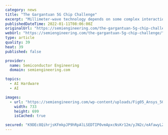 ```yaml
---
category: news
title: "The Gargantuan 5G Chip Challenge"
excerpt: "Millimeter-wave technology depends on some complex interactions and new technologies that can affect long-term reliability."
publishedDateTime: 2022-01-11T08:06:00Z
originalUrl: "https://semiengineering.com/the-gargantuan-5g-chip-challenge/"
webUrl: "https://semiengineering.com/the-gargantuan-5g-chip-challenge/"
type: article
quality: 39
heat: 39
published: false

provider:
  name: Semiconductor Engineering
  domain: semiengineering.com

topics:
  - AI Hardware
  - AI

images:
  - url: "https://semiengineering.com/wp-content/uploads/Fig05_Ansys_5G_signal_coverage.png"
    width: 733
    height: 699
    isCached: true

secured: "K9DEc8QihrjsKFmkpJP9hRpAlLSEDTIP0vmApxcNsKr12m/yJN2c/eAfawyLZRPLoHLr5e0UbjkGTbjqwFsOZQTfQ6xQTTa0PbMhSb5Z13fogWDdn9/TviUa1wtJQHpdDyeCDkhr+FT5tuE8rEFOt8SSBWF7v5cKb2YxOXh9uNjp9CwDSw7UttjhFEsprcoHNdKomUgIsx6CPdFBZpH9Xa3FZqOQLLqKoIIwjFyVs7Zl51DPDYAaHp1SaJ4o3knwJ7MJKO7v1Aq8wW27D58JT5ybn/srBK60tZo/rxtIuL71unNA1Ndoa+6kUOD2g+gw3/x8tzriu0HWjnGqthO+0VQ38bZ915G0/xM7Sda7yUI=;ObmgrpivN50Tpd5Bit1FPg=="
---
```


